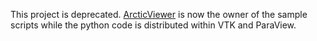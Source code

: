 This project is deprecated. [ArcticViewer](https://github.com/Kitware/arctic-viewer) is now the owner of the sample scripts while the python code is distributed within VTK and ParaView.
